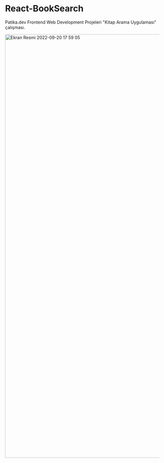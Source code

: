 # React-BookSearch
Patika.dev Frontend Web Development Projeleri "Kitap Arama Uygulaması" çalışması. 

<img width="1380" alt="Ekran Resmi 2022-09-20 17 59 05" src="https://user-images.githubusercontent.com/92322334/191294727-24e35652-32bb-4403-bc43-731c1bce0bd9.png">

